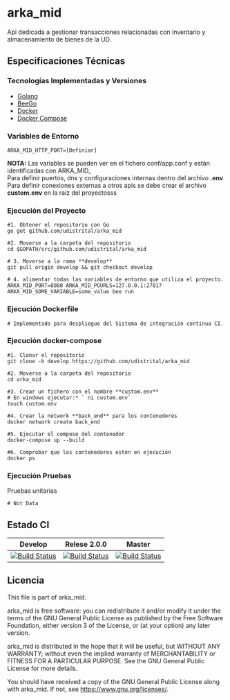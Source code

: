 # arka_mid

Api dedicada a gestionar transacciones relacionadas con inventario y almacenamiento de bienes de la UD.

## Especificaciones Técnicas

### Tecnologías Implementadas y Versiones
* [Golang](https://github.com/udistrital/introduccion_oas/blob/master/instalacion_de_herramientas/golang.md)
* [BeeGo](https://github.com/udistrital/introduccion_oas/blob/master/instalacion_de_herramientas/beego.md)
* [Docker](https://docs.docker.com/engine/install/ubuntu/)
* [Docker Compose](https://docs.docker.com/compose/)

### Variables de Entorno
```shell
ARKA_MID_HTTP_PORT=[Definiar]
```
**NOTA:** Las variables se pueden ver en el fichero conf/app.conf y están identificadas con ARKA_MID_  
Para definir puertos, dns y configuraciones internas dentro del archivo **.env**  
Para definir conexiones externas a otros apis se debe crear el archivo **custom.env** en la raiz del proyectosss


### Ejecución del Proyecto
```shell
#1. Obtener el repositorio con Go
go get github.com/udistrital/arka_mid

#2. Moverse a la carpeta del repositorio
cd $GOPATH/src/github.com/udistrital/arka_mid

# 3. Moverse a la rama **develop**
git pull origin develop && git checkout develop

# 4. alimentar todas las variables de entorno que utiliza el proyecto.
ARKA_MID_PORT=8080 ARKA_MID_PGURLS=127.0.0.1:27017 ARKA_MID_SOME_VARIABLE=some_value bee run
```

### Ejecución Dockerfile
```shell
# Implementado para despliegue del Sistema de integración continua CI.
```

### Ejecución docker-compose
```shell
#1. Clonar el repositorio
git clone -b develop https://github.com/udistrital/arka_mid

#2. Moverse a la carpeta del repositorio
cd arka_mid

#3. Crear un fichero con el nombre **custom.env**
# En windows ejecutar:* ` ni custom.env`
touch custom.env

#4. Crear la network **back_end** para los contenedores
docker network create back_end

#5. Ejecutar el compose del contenedor
docker-compose up --build

#6. Comprobar que los contenedores estén en ejecución
docker ps
```

### Ejecución Pruebas

Pruebas unitarias
```shell
# Not Data
```
## Estado CI

| Develop | Relese 2.0.0 | Master |
| -- | -- | -- |
| [![Build Status](https://hubci.portaloas.udistrital.edu.co/api/badges/udistrital/arka_mid/status.svg?ref=refs/heads/develop)](https://hubci.portaloas.udistrital.edu.co/udistrital/arka_mid) | [![Build Status](https://hubci.portaloas.udistrital.edu.co/api/badges/udistrital/arka_mid/status.svg?ref=refs/heads/release/2.0.0)](https://hubci.portaloas.udistrital.edu.co/udistrital/arka_mid) | [![Build Status](https://hubci.portaloas.udistrital.edu.co/api/badges/udistrital/arka_mid/status.svg?ref=refs/heads/master)](https://hubci.portaloas.udistrital.edu.co/udistrital/arka_mid) |

## Licencia

This file is part of arka_mid.

arka_mid is free software: you can redistribute it and/or modify it under the terms of the GNU General Public License as published by the Free Software Foundation, either version 3 of the License, or (at your option) any later version.

arka_mid is distributed in the hope that it will be useful, but WITHOUT ANY WARRANTY; without even the implied warranty of MERCHANTABILITY or FITNESS FOR A PARTICULAR PURPOSE. See the GNU General Public License for more details.

You should have received a copy of the GNU General Public License along with arka_mid. If not, see https://www.gnu.org/licenses/.
